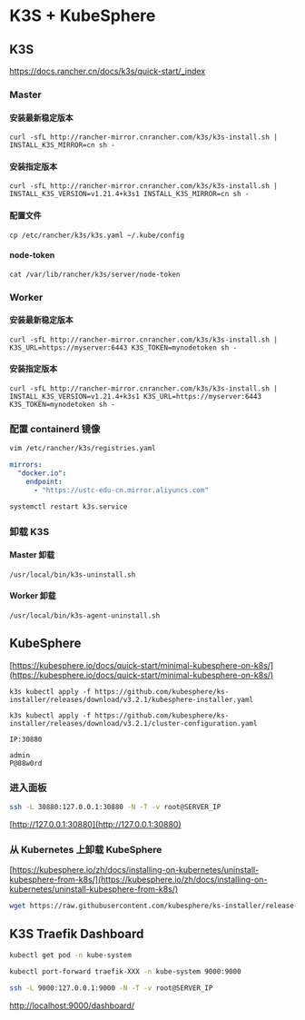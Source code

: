 # K3S + KubeSphere

## K3S

https://docs.rancher.cn/docs/k3s/quick-start/_index

### Master

#### 安装最新稳定版本

```
curl -sfL http://rancher-mirror.cnrancher.com/k3s/k3s-install.sh | INSTALL_K3S_MIRROR=cn sh -
```

#### 安装指定版本

```
curl -sfL http://rancher-mirror.cnrancher.com/k3s/k3s-install.sh | INSTALL_K3S_VERSION=v1.21.4+k3s1 INSTALL_K3S_MIRROR=cn sh -
```

#### 配置文件

```
cp /etc/rancher/k3s/k3s.yaml ~/.kube/config
```

#### node-token

```
cat /var/lib/rancher/k3s/server/node-token
```

### Worker

#### 安装最新稳定版本

```
curl -sfL http://rancher-mirror.cnrancher.com/k3s/k3s-install.sh | K3S_URL=https://myserver:6443 K3S_TOKEN=mynodetoken sh -
```

#### 安装指定版本

```
curl -sfL http://rancher-mirror.cnrancher.com/k3s/k3s-install.sh | INSTALL_K3S_VERSION=v1.21.4+k3s1 K3S_URL=https://myserver:6443 K3S_TOKEN=mynodetoken sh -
```

### 配置 containerd 镜像

```bash
vim /etc/rancher/k3s/registries.yaml
```

```yaml
mirrors:
  "docker.io":
    endpoint:
      - "https://ustc-edu-cn.mirror.aliyuncs.com"
```

```bash
systemctl restart k3s.service
```

### 卸载 K3S

#### Master 卸载

```
/usr/local/bin/k3s-uninstall.sh
```

#### Worker 卸载

```
/usr/local/bin/k3s-agent-uninstall.sh
```

## KubeSphere

[https://kubesphere.io/docs/quick-start/minimal-kubesphere-on-k8s/](https://kubesphere.io/docs/quick-start/minimal-kubesphere-on-k8s/)

```
k3s kubectl apply -f https://github.com/kubesphere/ks-installer/releases/download/v3.2.1/kubesphere-installer.yaml
```

```
k3s kubectl apply -f https://github.com/kubesphere/ks-installer/releases/download/v3.2.1/cluster-configuration.yaml
```

```
IP:30880
```

```
admin
P@88w0rd
```

### 进入面板

```bash
ssh -L 30880:127.0.0.1:30880 -N -T -v root@SERVER_IP
```

[http://127.0.0.1:30880](http://127.0.0.1:30880)

### 从 Kubernetes 上卸载 KubeSphere

[https://kubesphere.io/zh/docs/installing-on-kubernetes/uninstall-kubesphere-from-k8s/](https://kubesphere.io/zh/docs/installing-on-kubernetes/uninstall-kubesphere-from-k8s/)

```bash
wget https://raw.githubusercontent.com/kubesphere/ks-installer/release-3.1/scripts/kubesphere-delete.sh
```

## K3S Traefik Dashboard

```bash
kubectl get pod -n kube-system
```

```bash
kubectl port-forward traefik-XXX -n kube-system 9000:9000
```

```bash
ssh -L 9000:127.0.0.1:9000 -N -T -v root@SERVER_IP
```

[http://localhost:9000/dashboard/](http://localhost:9000/dashboard/)
